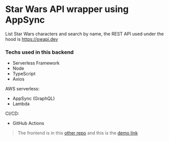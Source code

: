 # Star Wars API wrapper using AppSync

List Star Wars characters and search by name, the REST API used under the hood is https://swapi.dev

### Techs used in this backend
* Serverless Framework
* Node
* TypeScript
* Axios

AWS serverless:
* AppSync (GraphQL)
* Lambda

CI/CD:
* GitHub Actions

> The frontend is in this [other repo](https://github.com/s4nt14go/star-wars-frontend) and this is the [demo link](https://prod--s4nt14go-star-wars.netlify.app)
